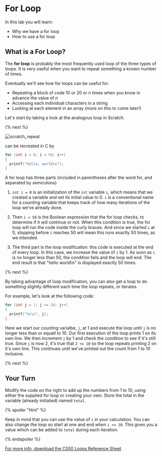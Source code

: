 # For Loop

In this lab you will learn:

- Why we have a for loop
- How to use a for loop

## What is a For Loop?

The **for loop** is probably the most frequently used loop of the three types of loops. It is very useful when you want to repeat something a known number of times. 

Eventually we'll see how for loops can be useful for: 
* Repeating a block of code 10 or 20 or *n* times when you know in advance the value of *n*
* Accessing each individual characters in a string
* Looking at each element in an array (more on this to come later!)

Let's start by taking a look at the analogous loop in Scratch.

{% next %}

![scratch_repeat](http://labs.cs50nestm.net/repeat.png)

can be recreated in C by

```c
for (int i = 0; i < 50; i++)
{
  printf("hello, world\n");
}
```

A for loop has three parts (included in parentheses after the word for, and separated
by semicolons)

1. `int i = 0` is an initialization of the `int` variable `i`, which means that we created a variable and set its initial value to 0. `i` is a conventional name for a counting variable that keeps track of how many iterations of the loop we’ve already done.

2. Then `i < 50` is the Boolean expression that the for loop checks, to determine if it will continue or not. When this condition is true, the for loop will run the code inside the curly braces. And since we started `i` at 0, stopping before `i` reaches 50 will mean this runs exactly 50 times, as we intended.

3. The third part is the loop modification: this code is executed at the end of every loop. In this case, we increase the value of `i` by 1. As soon as `i` is no longer less than 50, the condition fails and the loop will end. The end result is that "hello world\n" is displayed exactly 50 times. 

{% next %}

By taking advantage of loop modification, you can also get a loop to do something slightly different each time the loop repeats, or iterates. 

For example, let's look at the following code:

```c
for (int j = 1; j <= 10; j++)
{
  printf("%i\n", j);
}
```

Here we start our counting varialbe, `j`, at 1 and execute the loop until `j` is no longer less than or equatl to 10. Our first execution of the loop prints 1 on its own line. We then increment `j` by 1 and check the condition to see if it's still true. Since `j` is now 2, it's true that `2 <= 10` so the loop repeats printing 2 on it's own line. This continues until we've printed out the count from 1 to 10 inclusive.

{% next %}

## Your Turn

Modify the code on the right to add up the numbers from 1 to 10, using either the supplied for loop or creating your own. Store the total in the variable (already initialied) named `total`.

{% spoiler "Hint" %}

Keep in mind that you can use the value of `i` in your calculation. You can also change the loop so start at one and end when `i <= 10`. This gives you a value which can be added to `total` during each iteration.

{% endspoiler %}

[For more info, download the CS50 Loops Reference Sheet](https://ap.cs50.school/assets/pdfs/unit1/loops.pdf)

